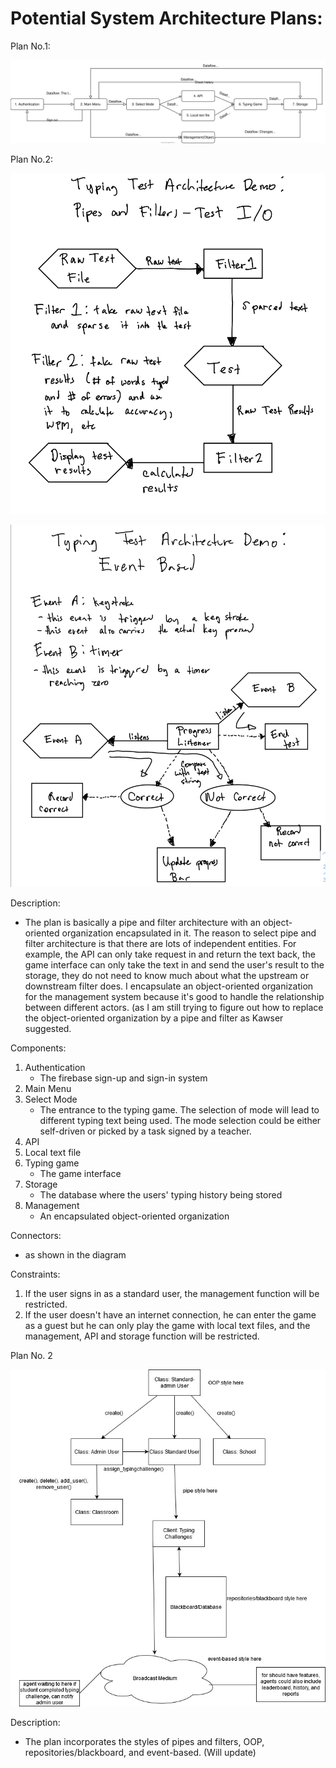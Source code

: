 # Potential System Architecture Plans:

Plan No.1:

![draft.svg](uploads/6fc2b551bd084990f24b9476fc54d4d0/draft.svg)

Plan No.2:

![IMG_0336](uploads/0a7f9eaa49751046eb5743545dcf0cb2/IMG_0336.jpg)

![IMG_0337](uploads/17aac8a5742fa295dc65c32634d886c2/IMG_0337.jpg)


Description:
   - The plan is basically a pipe and filter architecture with an object-oriented organization encapsulated in it. The reason to select pipe and filter architecture is that there are lots of independent entities. For example, the API can only take request in and return the text back, the game interface can only take the text in and send the user's result to the storage, they do not need to know much about what the upstream or downstream filter does. I encapsulate an object-oriented organization for the management system because it's good to handle the relationship between different actors. (as I am still trying to figure out how to replace the object-oriented organization by a pipe and filter as Kawser suggested.

Components:
   1. Authentication 
      - The firebase sign-up and sign-in system
   2. Main Menu
   3. Select Mode 
      - The entrance to the typing game. The selection of mode will lead to different typing text being used. The mode selection could be either self-driven or picked by a task signed by a teacher.
   4. API
   5. Local text file
   6. Typing game
      - The game interface
   7. Storage
      - The database where the users' typing history being stored
   8. Management
      - An encapsulated object-oriented organization

Connectors:
   - as shown in the diagram

Constraints:
   1. If the user signs in as a standard user, the management function will be restricted.
   2. If the user doesn't have an internet connection, he can enter the game as a guest but he can only play the game with local text files, and the management, API and storage function will be restricted.

Plan No. 2

![Architecture_Idea_1](uploads/ad8c9c40ccfa550e778204427361f574/Architecture_Idea_1.jpg)

Description:
- The plan incorporates the styles of pipes and filters, OOP, repositories/blackboard, and event-based. (Will update)